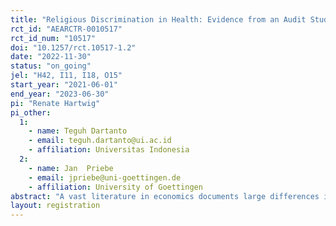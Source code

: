 ```yaml
---
title: "Religious Discrimination in Health: Evidence from an Audit Study in Indonesia"
rct_id: "AEARCTR-0010517"
rct_id_num: "10517"
doi: "10.1257/rct.10517-1.2"
date: "2022-11-30"
status: "on_going"
jel: "H42, I11, I18, O15"
start_year: "2021-06-01"
end_year: "2023-06-30"
pi: "Renate Hartwig"
pi_other:
  1:
    - name: Teguh Dartanto
    - email: teguh.dartanto@ui.ac.id
    - affiliation: Universitas Indonesia
  2:
    - name: Jan  Priebe
    - email: jpriebe@uni-goettingen.de
    - affiliation: University of Goettingen
abstract: "A vast literature in economics documents large differences in health outcomes by gender, race, wealth, and religion. To what extent these differences are driven by biases of health care providers is less understood. In this study, we explore whether health care providers discriminate against people with different religious beliefs using an audit study design (standardized patient method) on the clinical case of tuberculosis, an illness that is still widespread in Indonesia. The audit study is conducted in three provinces of Indonesia – Sumatera Barat, Sulawesi Utara and Jawa Tengah. The study covers 400 doctors at 400 randomly selected primary health care facilities in these three provinces. We conduct 1,600 standardized patient visits in which we vary the religious belief the patient. We complement the audit study with detailed facility- and doctor surveys in order to study the underlying nature of the observed biases. "
layout: registration
---
```



